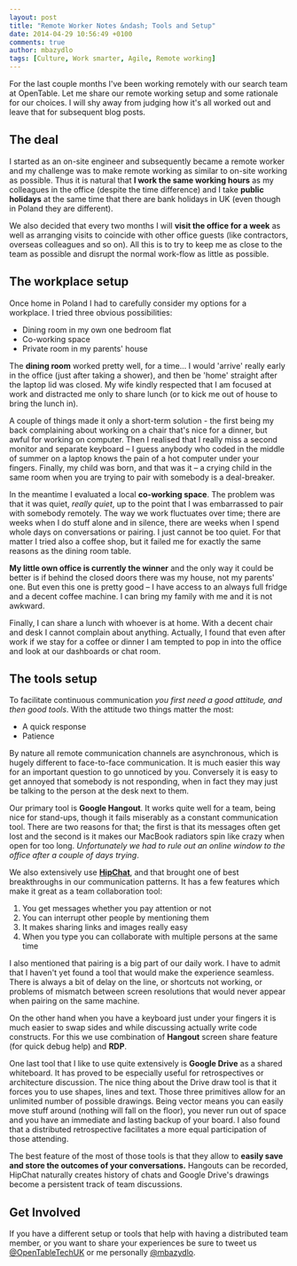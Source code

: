 ```yaml
---
layout: post
title: "Remote Worker Notes &ndash; Tools and Setup"
date: 2014-04-29 10:56:49 +0100
comments: true
author: mbazydlo
tags: [Culture, Work smarter, Agile, Remote working]
---
```


For the last couple months I've been working remotely with our search team at OpenTable. Let me share our remote working setup and some rationale for our choices. I will shy away from judging how it's all worked out and leave that for subsequent blog posts.

The deal
--------

I started as an on-site engineer and subsequently became a remote worker and my challenge was to make remote working as similar to on-site working as possible. Thus it is natural that **I work the same working hours** as my colleagues in the office (despite the time difference) and I take **public holidays** at the same time that there are bank holidays in UK (even though in Poland they are different).

We also decided that every two months I will **visit the office for a week** as well as arranging visits to coincide with other office guests (like contractors, overseas colleagues and so on). All this is to try to keep me as close to the team as possible and disrupt the normal work-flow as little as possible.

The workplace setup
-------------------

Once home in Poland I had to carefully consider my options for a workplace. I tried three obvious possibilities:

* Dining room in my own one bedroom flat
* Co-working space
* Private room in my parents' house

The **dining room** worked pretty well, for a time...  I would 'arrive' really early in the office (just after taking a shower), and then be 'home' straight after the laptop lid was closed. My wife kindly respected that I am focused at work and distracted me only to share lunch (or to kick me out of house to bring the lunch in).

A couple of things made it only a short-term solution - the first being my back complaining about working on a chair that's nice for a dinner, but awful for working on computer. Then I realised that I really miss a second monitor and separate keyboard &ndash; I guess anybody who coded in the middle of summer on a laptop knows the pain of a hot computer under your fingers.  Finally, my child was born, and that was it &ndash; a crying child in the same room when you are trying to pair with somebody is a deal-breaker.

In the meantime I evaluated a local **co-working space**. The problem was that it was quiet, *really quiet*, up to the point that I was embarrassed to pair with somebody remotely. The way we work fluctuates over time; there are weeks when I do stuff alone and in silence, there are weeks when I spend whole days on conversations or pairing. I just cannot be too quiet. For that matter I tried also a coffee shop, but it failed me for exactly the same reasons as the dining room table.

**My little own office is currently the winner** and the only way it could be better is if behind the closed doors there was my house, not my parents' one. But even this one is pretty good &ndash; I have access to an always full fridge and a decent coffee machine. I can bring my family with me and it is not awkward.

Finally, I can share a lunch with whoever is at home. With a decent chair and desk I cannot complain about anything. Actually, I found that even after work if we stay for a coffee or dinner I am tempted to pop in into the office and look at our dashboards or chat room.

The tools setup
---------------

To facilitate continuous communication *you first need a good attitude, and then good tools*. With the attitude two things matter the most:

* A quick response
* Patience

By nature all remote communication channels are asynchronous, which is hugely different to face-to-face communication. It is much easier this way for an important question to go unnoticed by you. Conversely it is easy to get annoyed that somebody is not responding, when in fact they may just be talking to the person at the desk next to them.

Our primary tool is **Google Hangout**. It works quite well for a team, being nice for stand-ups, though it fails miserably as a constant communication tool. There are two reasons for that; the first is that its messages often get lost and the second is it makes our MacBook radiators spin like crazy when open for too long. *Unfortunately we had to rule out an online window to the office after a couple of days trying*.

We also extensively use [**HipChat**](http://www.hipchat.com), and that brought one of best breakthroughs in our communication patterns. It has a few features which make it great as a team collaboration tool:

1. You get messages whether you pay attention or not
2. You can interrupt other people by mentioning them
3. It makes sharing links and images really easy
4. When you type you can collaborate with multiple persons at the same time

I also mentioned that pairing is a big part of our daily work. I have to admit that I haven't yet found a tool that would make the experience seamless. There is always a bit of delay on the line, or shortcuts not working, or problems of mismatch between screen resolutions that would never appear when pairing on the same machine.

On the other hand when you have a keyboard just under your fingers it is much easier to swap sides and while discussing actually write code constructs. For this we use combination of **Hangout** screen share feature (for quick debug help) and **RDP**.

One last tool that I like to use quite extensively is **Google Drive** as a shared whiteboard. It has proved to be especially useful for retrospectives or architecture discussion. The nice thing about the Drive draw tool is that it forces you to use shapes, lines and text. Those three primitives allow for an unlimited number of possible drawings. Being vector means you can easily move stuff around (nothing will fall on the floor), you never run out of space and you have an immediate and lasting backup of your board. I also found that a distributed retrospective facilitates a more equal participation of those attending.

The best feature of the most of those tools is that they allow to **easily save and store the outcomes of your conversations.** Hangouts can be recorded, HipChat naturally creates history of chats and Google Drive's drawings become a persistent track of team discussions.

Get Involved
------------

If you have a different setup or tools that help with having a distributed team member, or you want to share your experiences be sure to tweet us [@OpenTableTechUK](http://www.twitter.com/OpenTableTechUK) or me personally [@mbazydlo](http://www.twitter.com/mbazydlo).​